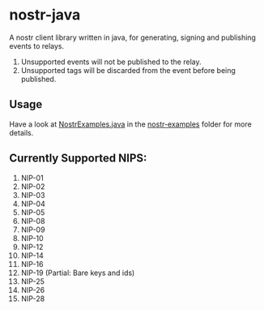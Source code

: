 # nostr-java
A nostr client library written in java, for generating, signing and publishing events to relays.
1. Unsupported events will not be published to the relay.
2. Unsupported tags will be discarded from the event before being published.

## Usage
Have a look at [NostrExamples.java](https://github.com/tcheeric/nostr-java/blob/main/nostr-examples/src/main/java/nostr/examples/NostrExamples.java) in the [nostr-examples](https://github.com/tcheeric/nostr-java/tree/main/nostr-examples) folder for more details.

## Currently Supported NIPS:
 1. NIP-01
 2. NIP-02
 3. NIP-03
 4. NIP-04
 5. NIP-05
 6. NIP-08
 7. NIP-09
 8. NIP-10
 9. NIP-12
 10. NIP-14
 11. NIP-16
 12. NIP-19 (Partial: Bare keys and ids)
 13. NIP-25
 14. NIP-26
 15. NIP-28